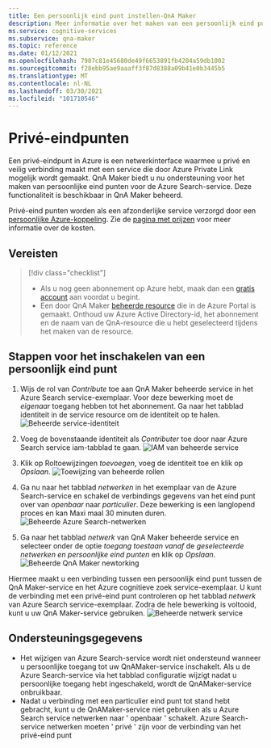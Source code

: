 ```yaml
---
title: Een persoonlijk eind punt instellen-QnA Maker
description: Meer informatie over het maken van een persoonlijk eind punt in QnA Maker beheerd.
ms.service: cognitive-services
ms.subservice: qna-maker
ms.topic: reference
ms.date: 01/12/2021
ms.openlocfilehash: 7907c81e45680de49f6653891fb4204a59db1002
ms.sourcegitcommit: f28ebb95ae9aaaff3f87d8388a09b41e0b3445b5
ms.translationtype: MT
ms.contentlocale: nl-NL
ms.lasthandoff: 03/30/2021
ms.locfileid: "101710546"
---
```

# <a name="private-endpoints"></a>Privé-eindpunten

Een privé-eindpunt in Azure is een netwerkinterface waarmee u privé en veilig verbinding maakt met een service die door Azure Private Link mogelijk wordt gemaakt. QnA Maker biedt u nu ondersteuning voor het maken van persoonlijke eind punten voor de Azure Search-service. Deze functionaliteit is beschikbaar in QnA Maker beheerd. 

Privé-eind punten worden als een afzonderlijke service verzorgd door een [persoonlijke Azure-koppeling](../../private-link/private-link-overview.md). Zie de [pagina met prijzen](https://azure.microsoft.com/pricing/details/private-link/) voor meer informatie over de kosten. 

## <a name="prerequisites"></a>Vereisten
> [!div class="checklist"]
> * Als u nog geen abonnement op Azure hebt, maak dan een [gratis account](https://azure.microsoft.com/free/cognitive-services/) aan voordat u begint.
> * Een door QnA Maker [beheerde resource](https://ms.portal.azure.com/#create/Microsoft.CognitiveServicesQnAMaker) die in de Azure Portal is gemaakt. Onthoud uw Azure Active Directory-id, het abonnement en de naam van de QnA-resource die u hebt geselecteerd tijdens het maken van de resource.

## <a name="steps-to-enable-private-endpoint"></a>Stappen voor het inschakelen van een persoonlijk eind punt
1. Wijs de rol van *Contribute* toe aan QnA Maker beheerde service in het Azure Search service-exemplaar. Voor deze bewerking moet de *eigenaar* toegang hebben tot het abonnement. Ga naar het tabblad identiteit in de service resource om de identiteit op te halen.
![Beheerde service-identiteit](../QnAMaker/media/qnamaker-reference-private-endpoints/private-endpoint-identity.png)

2. Voeg de bovenstaande identiteit als *Contributer* toe door naar Azure Search service iam-tabblad te gaan. ![ IAM van beheerde service](../QnAMaker/media/qnamaker-reference-private-endpoints/private-endpoint-access-control.png)

3. Klik op Roltoewijzingen *toevoegen*, voeg de identiteit toe en klik op *Opslaan*.
![Toewijzing van beheerde rollen](../QnAMaker/media/qnamaker-reference-private-endpoints/private-endpoint-role-assignment.png)

4. Ga nu naar het tabblad *netwerken* in het exemplaar van de Azure Search-service en schakel de verbindings gegevens van het eind punt over van *openbaar* naar *particulier*. Deze bewerking is een langlopend proces en kan Maxi maal 30 minuten duren. 
![Beheerde Azure Search-netwerken](../QnAMaker/media/qnamaker-reference-private-endpoints/private-endpoint-networking.png)

5. Ga naar het tabblad *netwerk* van QnA Maker beheerde service en selecteer onder de optie *toegang toestaan vanaf* de *geselecteerde netwerken en persoonlijke eind punten* en klik op *Opslaan*. 
![Beheerde QnA Maker newtorking](../QnAMaker/media/qnamaker-reference-private-endpoints/private-endpoint-networking-2.png)

Hiermee maakt u een verbinding tussen een persoonlijk eind punt tussen de QnA Maker-service en het Azure cognitieve zoek service-exemplaar. U kunt de verbinding met een privé-eind punt controleren op het tabblad *netwerk* van Azure Search service-exemplaar. Zodra de hele bewerking is voltooid, kunt u uw QnA Maker-service gebruiken. 
![Beheerde netwerk service](../QnAMaker/media/qnamaker-reference-private-endpoints/private-endpoint-networking-3.png)


## <a name="support-details"></a>Ondersteuningsgegevens
 * Het wijzigen van Azure Search-service wordt niet ondersteund wanneer u persoonlijke toegang tot uw QnAMaker-service inschakelt. Als u de Azure Search-service via het tabblad configuratie wijzigt nadat u persoonlijke toegang hebt ingeschakeld, wordt de QnAMaker-service onbruikbaar.
 * Nadat u verbinding met een particulier eind punt tot stand hebt gebracht, kunt u de QnAMaker-service niet gebruiken als u Azure Search service netwerken naar ' openbaar ' schakelt. Azure Search-service netwerken moeten ' privé ' zijn voor de verbinding van het privé-eind punt